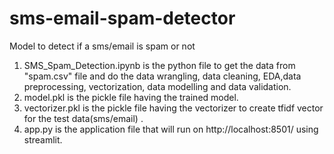 # sms-email-spam-detector
Model to detect if a sms/email is spam or not
1.	SMS_Spam_Detection.ipynb is the python file to get the data from "spam.csv" file and do the data wrangling, data cleaning, EDA,data         preprocessing, vectorization, data modelling and data validation.
2.	model.pkl is the pickle file having the trained model.
3.	vectorizer.pkl is the pickle file having the vectorizer to create tfidf vector for the test data(sms/email) .
4.	app.py is the application file that will run on http://localhost:8501/ using streamlit.

